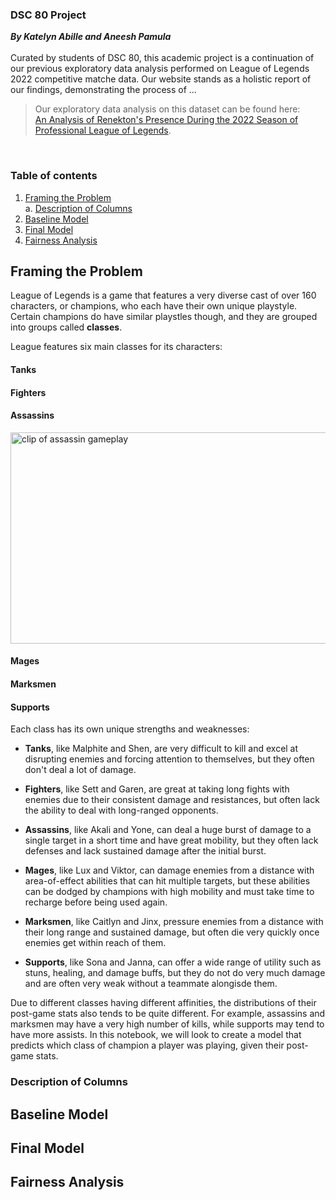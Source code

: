 ### DSC 80 Project
***By Katelyn Abille and Aneesh Pamula*** <br> <br>
Curated by students of DSC 80, this academic project is a continuation of our previous exploratory data analysis performed on League of Legends 2022 competitive matche data. Our website stands as a holistic report of our findings, demonstrating the process of ...
> Our exploratory data analysis on this dataset can be found here:
> <br> [An Analysis of Renekton's Presence During the 2022 Season of Professional League of Legends](https://katemae.github.io/esports-data-report/).

<br>

### Table of contents
1. [Framing the Problem](#frame_problem) <br>
    a. [Description of Columns](#col_desc)
2. [Baseline Model](#baseline_model) <br>
3. [Final Model](#final_model) <br>
4. [Fairness Analysis](#fairness)<br>

## **Framing the Problem** <a name="frame_problem"></a>
League of Legends is a game that features a very diverse cast of over 160 characters, or champions, who each have their own unique playstyle. Certain champions do have similar playstles though, and they are grouped into groups called **classes**. 

League features six main classes for its characters:

#### Tanks

#### Fighters

#### Assassins

<img src="/assets/img/assassin_clip.gif" alt="clip of assassin gameplay" width="600" height="338">

#### Mages

#### Marksmen

#### Supports

Each class has its own unique strengths and weaknesses:

* **Tanks**, like Malphite and Shen, are very difficult to kill and excel at disrupting enemies and forcing attention to themselves, but they often don't deal a lot of damage.

* **Fighters**, like Sett and Garen, are great at taking long fights with enemies due to their consistent damage and resistances, but often lack the ability to deal with long-ranged opponents.

* **Assassins**, like Akali and Yone, can deal a huge burst of damage to a single target in a short time and have great mobility, but they often lack defenses and lack sustained damage after the initial burst.

* **Mages**, like Lux and Viktor, can damage enemies from a distance with area-of-effect abilities that can hit multiple targets, but these abilities can be dodged by champions with high mobility and must take time to recharge before being used again.

* **Marksmen**, like Caitlyn and Jinx, pressure enemies from a distance with their long range and sustained damage, but often die very quickly once enemies get within reach of them.

* **Supports**, like Sona and Janna, can offer a wide range of utility such as stuns, healing, and damage buffs, but they do not do very much damage and are often very weak without a teammate alongisde them.

Due to different classes having different affinities, the distributions of their post-game stats also tends to be quite different. For example, assassins and marksmen may have a very high number of kills, while supports may tend to have more assists. In this notebook, we will look to create a model that predicts which class of champion a player was playing, given their post-game stats.

### **Description of Columns** <a name="col_desc"></a>

## **Baseline Model** <a name="baseline_model"></a>

## **Final Model** <a name="final_model"></a>

## **Fairness Analysis** <a name="fairness"></a>

